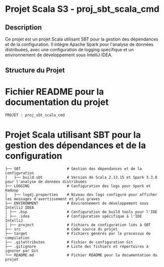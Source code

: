 # Projet Scala S3 - proj_sbt_scala_cmd

## Description

Ce projet est un projet Scala utilisant SBT pour la gestion des dépendances et de la configuration. Il intègre Apache Spark pour l'analyse de données distribuées, avec une configuration de logging spécifique et un environnement de développement sous IntelliJ IDEA.

## Structure du Projet                                           
# Fichier README pour la documentation du projet

    PROJET : proj_sbt_scala_cmd 

# Projet Scala utilisant SBT pour la gestion des dépendances et de la configuration
    ├── SBT                     # Gestion des dépendances et de la configuration
    │   ├── build.sbt           # Version de Scala 2.13.15 et Spark 3.3.0 pour l'analyse de données distribuées 
    ├── LOGGING                 # Configuration des logs pour Spark et Hadoop 
    │   ├── log4j.properties    # Niveau des logs configuré pour afficher les messages d'avertissement et plus graves 
    ├── ENVIRONMENT             # Environnement de développement sous IntelliJ IDEA 
    │ ├── .bsp                  # Configuration de build tools pour l'IDE 
    │ ├── .idea                 # Configuration spécifique à l'IDE IntelliJ
    │ ├── project               # Fichiers de configuration liés à SBT
    ├── src                     # Code source du projet
    ├── target                  # Fichiers générés par le processus de compilation
    ├── .gitattributes          # Fichier de configuration Git
    ├── .gitignore              # Liste des fichiers et répertoires à ignorer par Git
    └── README.md               # Fichier README pour la documentation du projet